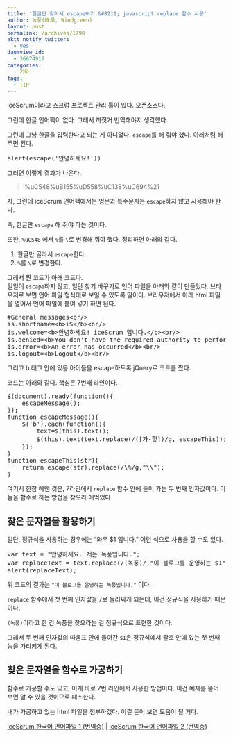 ```yaml
---
title: '한글만 찾아서 escape하기 &#8211; javascript replace 함수 사용'
author: 녹풍(綠風, Windgreen)
layout: post
permalink: /archives/1790
aktt_notify_twitter:
  - yes
daumview_id:
  - 36674917
categories:
  - 기타
tags:
  - TIP
---
```

iceScrum이라고 스크럼 프로젝트 관리 툴이 있다. 오픈소스다.

그런데 한글 언어팩이 없다. 그래서 까짓거 번역해야지 생각했다.

그런데 그냥 한글을 입력한다고 되는 게 아니었다. `escape`를 해 줘야 했다. 아래처럼 해 주면 된다.

<pre>alert(escape(&#039;안녕하세요!&#039;))</pre>

그러면 이렇게 결과가 나온다.

> %uC548%uB155%uD558%uC138%uC694%21

자, 그런데 iceScrum 언어팩에서는 영문과 특수문자는 `escape`하지 않고 사용해야 한다.

즉, 한글만 `escape` 해 줘야 하는 것이다.

또한, `%uC548` 에서 `%`를 `\`로 변경해 줘야 했다. 정리하면 아래와 같다.

1.  한글만 골라서 `escape`한다.
2.  `%`를 `\`로 변경한다.

그래서 짠 코드가 아래 코드다.  
일일이 `escape`하지 않고, 일단 찾기 바꾸기로 언어 파일을 아래와 같이 만들었다. 브라우저로 보면 언어 파일 형식대로 보일 수 있도록 말이다. 브라우저에서 아래 html 파일을 열어서 언어 파일에 붙여 넣기 하면 된다.

<pre class="brush:xml">#General messages&lt;br/&gt;
is.shortname=&lt;b&gt;iS&lt;/b&gt;&lt;br/&gt;
is.welcome=&lt;b&gt;안녕하세요! iceScrum 입니다.&lt;/b&gt;&lt;br/&gt;
is.denied=&lt;b&gt;You don&#039;t have the required authority to perform this action.&lt;/b&gt;&lt;br/&gt;
is.error=&lt;b&gt;An error has occurred&lt;/b&gt;&lt;br/&gt;
is.logout=&lt;b&gt;Logout&lt;/b&gt;&lt;br/&gt;</pre>

그리고 b 태그 안에 있응 아이들을 escape하도록 jQuery로 코드를 짰다.

코드는 아래와 같다. 핵심은 7번째 라인이다.

<pre class="brush:js;highlight:7">$(document).ready(function(){
	escapeMessage();
});
function escapeMessage(){
	$(&#039;b&#039;).each(function(){
		text=$(this).text();
		$(this).text(text.replace(/([가-힣])/g, escapeThis));
	});
}
function escapeThis(str){
	return escape(str).replace(/\%/g,"\\");
}</pre>

여기서 한참 헤맨 것은, 7라인에서 `replace` 함수 안에 들어 가는 두 번째 인자값이다. 이놈을 함수로 하는 방법을 찾으라 애먹었다.

## 찾은 문자열을 활용하기

일단, 정규식을 사용하는 경우에는 &#8220;와우 $1 입니다.&#8221; 이런 식으로 사용을 할 수도 있다.

<pre class="brush:js">var text = "안녕하세요. 저는 녹풍입니다.";
var replaceText = text.replace(/(녹풍)/,"이 블로그를 운영하는 $1");
alert(replaceText);</pre>

위 코드의 결과는 `"이 블로그를 운영하는 녹풍입니다."` 이다.

`replace` 함수에서 첫 번째 인자값을 `/`로 둘러싸게 되는데, 이건 정규식을 사용하기 때문이다.

`(녹풍)`이라고 한 건 녹풍을 찾으라는 걸 정규식으로 표현한 것이다.

그래서 두 번째 인자값의 따옴표 안에 들어간 `$1`은 정규식에서 괄호 안에 있는 첫 번째 놈을 가리키게 된다.

## 찾은 문자열을 함수로 가공하기

함수로 가공할 수도 있고, 이게 바로 7번 라인에서 사용한 방법이다. 이건 예제를 뜯어 보면 알 수 있을 것이므로 패스한다.

내가 가공하고 있는 html 파일을 첨부하겠다. 이걸 뜯어 보면 도움이 될 거다.

[iceScrum 한국어 언어파일 1 (번역중)][1] | [iceScrum 한국어 언어파일 2 (번역중)][2]

 [1]: http://dl.dropbox.com/u/15546257/share/icescrum-messages-ko.html
 [2]: http://dl.dropbox.com/u/15546257/share/icescrum-report-ko.html